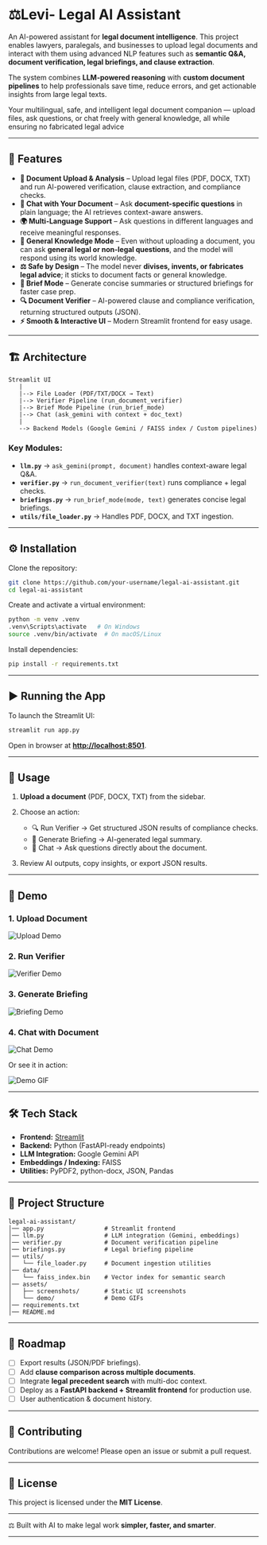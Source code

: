 
# ⚖️Levi- Legal AI Assistant

An AI-powered assistant for **legal document intelligence**. This project enables lawyers, paralegals, and businesses to upload legal documents and interact with them using advanced NLP features such as **semantic Q&A, document verification, legal briefings, and clause extraction**.

The system combines **LLM-powered reasoning** with **custom document pipelines** to help professionals save time, reduce errors, and get actionable insights from large legal texts.

Your multilingual, safe, and intelligent legal document companion — upload files, ask questions, or chat freely with general knowledge, all while ensuring no fabricated legal advice

---

## 🚀 Features

* **📂 Document Upload & Analysis** – Upload legal files (PDF, DOCX, TXT) and run AI-powered verification, clause extraction, and compliance checks.
* **💬 Chat with Your Document** – Ask **document-specific questions** in plain language; the AI retrieves context-aware answers.
* **🌍 Multi-Language Support** – Ask questions in different languages and receive meaningful responses.
* **🤖 General Knowledge Mode** – Even without uploading a document, you can ask **general legal or non-legal questions**, and the model will respond using its world knowledge.
* **⚖️ Safe by Design** – The model never **divises, invents, or fabricates legal advice**; it sticks to document facts or general knowledge.
* **📝 Brief Mode** – Generate concise summaries or structured briefings for faster case prep.
* **🔍 Document Verifier** – AI-powered clause and compliance verification, returning structured outputs (JSON).
* **⚡ Smooth & Interactive UI** – Modern Streamlit frontend for easy usage.

---


## 🏗️ Architecture

```
Streamlit UI
   |
   |--> File Loader (PDF/TXT/DOCX → Text)
   |--> Verifier Pipeline (run_document_verifier)
   |--> Brief Mode Pipeline (run_brief_mode)
   |--> Chat (ask_gemini with context + doc_text)
   |
   --> Backend Models (Google Gemini / FAISS index / Custom pipelines)
```

### Key Modules:

* **`llm.py`** → `ask_gemini(prompt, document)` handles context-aware legal Q&A.
* **`verifier.py`** → `run_document_verifier(text)` runs compliance + legal checks.
* **`briefings.py`** → `run_brief_mode(mode, text)` generates concise legal briefings.
* **`utils/file_loader.py`** → Handles PDF, DOCX, and TXT ingestion.

---

## ⚙️ Installation

Clone the repository:

```bash
git clone https://github.com/your-username/legal-ai-assistant.git
cd legal-ai-assistant
```

Create and activate a virtual environment:

```bash
python -m venv .venv
.venv\Scripts\activate   # On Windows
source .venv/bin/activate  # On macOS/Linux
```

Install dependencies:

```bash
pip install -r requirements.txt
```

---

## ▶️ Running the App

To launch the Streamlit UI:

```bash
streamlit run app.py
```

Open in browser at **[http://localhost:8501](http://localhost:8501)**.

---

## 📌 Usage

1. **Upload a document** (PDF, DOCX, TXT) from the sidebar.
2. Choose an action:

   * 🔍 Run Verifier → Get structured JSON results of compliance checks.
   * 📝 Generate Briefing → AI-generated legal summary.
   * 💬 Chat → Ask questions directly about the document.
3. Review AI outputs, copy insights, or export JSON results.

---

## 🎥 Demo

### 1. Upload Document

![Upload Demo](assets/screenshots/upload.png)

### 2. Run Verifier

![Verifier Demo](assets/screenshots/verifier.png)

### 3. Generate Briefing

![Briefing Demo](assets/screenshots/briefing.png)

### 4. Chat with Document

![Chat Demo](assets/screenshots/chat.png)

Or see it in action:

![Demo GIF](assets/demo/legal-ai-demo.gif)

---

## 🛠️ Tech Stack

* **Frontend:** [Streamlit](https://streamlit.io/)
* **Backend:** Python (FastAPI-ready endpoints)
* **LLM Integration:** Google Gemini API
* **Embeddings / Indexing:** FAISS
* **Utilities:** PyPDF2, python-docx, JSON, Pandas

---

## 📂 Project Structure

```
legal-ai-assistant/
│── app.py                 # Streamlit frontend
│── llm.py                 # LLM integration (Gemini, embeddings)
│── verifier.py            # Document verification pipeline
│── briefings.py           # Legal briefing pipeline
│── utils/
│   └── file_loader.py     # Document ingestion utilities
│── data/
│   └── faiss_index.bin    # Vector index for semantic search
│── assets/
│   ├── screenshots/       # Static UI screenshots
│   └── demo/              # Demo GIFs
│── requirements.txt
│── README.md
```

---

## 🔮 Roadmap

* [ ] Export results (JSON/PDF briefings).
* [ ] Add **clause comparison across multiple documents**.
* [ ] Integrate **legal precedent search** with multi-doc context.
* [ ] Deploy as a **FastAPI backend + Streamlit frontend** for production use.
* [ ] User authentication & document history.

---

## 🤝 Contributing

Contributions are welcome! Please open an issue or submit a pull request.

---

## 📜 License

This project is licensed under the **MIT License**.

---

⚖ Built with AI to make legal work **simpler, faster, and smarter**.

---

